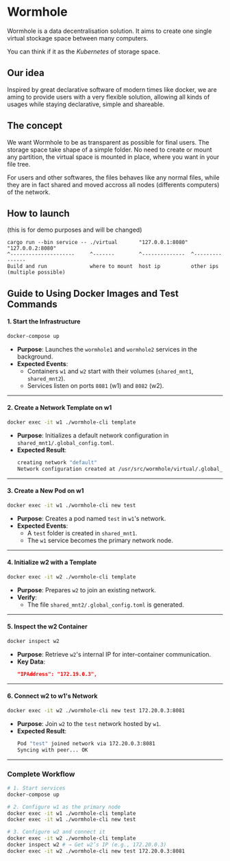 # Wormhole
Wormhole is a data decentralisation solution. It aims to create one single virtual stockage space between many computers.

You can think if it as the *Kubernetes* of storage space.

## Our idea
Inspired by great declarative software of modern times like docker, we are aming to provide users with a very flexible solution, allowing all kinds of usages while staying declarative, simple and shareable.

## The concept
We want Wormhole to be as transparent as possible for final users. The storage space take shape of a simple folder. No need to create or mount any partition, the virtual space is mounted in place, where you want in your file tree.

For users and other softwares, the files behaves like any normal files, while they are in fact shared and moved accross all nodes (differents computers) of the network.

## How to launch
(this is for demo purposes and will be changed)
```
cargo run --bin service -- ./virtual       "127.0.0.1:8080" "127.0.0.2:8080"
^---------------------     ^-------        ^--------------  ^---------------
Build and run              where to mount  host ip          other ips (multiple possible)
```

## Guide to Using Docker Images and Test Commands

#### **1. Start the Infrastructure**
```bash
docker-compose up
```
- **Purpose**: Launches the `wormhole1` and `wormhole2` services in the background.
- **Expected Events**:
  - Containers `w1` and `w2` start with their volumes (`shared_mnt1`, `shared_mnt2`).
  - Services listen on ports `8081` (w1) and `8082` (w2).

---

#### **2. Create a Network Template on w1**
```bash
docker exec -it w1 ./wormhole-cli template
```
- **Purpose**: Initializes a default network configuration in `shared_mnt1/.global_config.toml`.
- **Expected Result**:
  ```bash
  creating network "default"
  Network configuration created at /usr/src/wormhole/virtual/.global_config.toml
  ```

---

#### **3. Create a New Pod on w1**
```bash
docker exec -it w1 ./wormhole-cli new test
```
- **Purpose**: Creates a pod named `test` in `w1`'s network.
- **Expected Events**:
  - A `test` folder is created in `shared_mnt1`.
  - The `w1` service becomes the primary network node.

---

#### **4. Initialize w2 with a Template**
```bash
docker exec -it w2 ./wormhole-cli template
```
- **Purpose**: Prepares `w2` to join an existing network.
- **Verify**:
  - The file `shared_mnt2/.global_config.toml` is generated.

---

#### **5. Inspect the w2 Container**
```bash
docker inspect w2
```
- **Purpose**: Retrieve `w2`'s internal IP for inter-container communication.
- **Key Data**:
  ```json
  "IPAddress": "172.19.0.3",
  ```

---

#### **6. Connect w2 to w1's Network**
```bash
docker exec -it w2 ./wormhole-cli new test 172.20.0.3:8081
```
- **Purpose**: Join `w2` to the `test` network hosted by `w1`.
- **Expected Result**:
  ```bash
  Pod "test" joined network via 172.20.0.3:8081
  Syncing with peer... OK
  ```

---

### Complete Workflow
```bash
# 1. Start services
docker-compose up

# 2. Configure w1 as the primary node
docker exec -it w1 ./wormhole-cli template
docker exec -it w1 ./wormhole-cli new test

# 3. Configure w2 and connect it
docker exec -it w2 ./wormhole-cli template
docker inspect w2 # → Get w2’s IP (e.g., 172.20.0.3)
docker exec -it w2 ./wormhole-cli new test 172.20.0.3:8081
```
